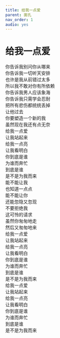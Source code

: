 ```yaml
---
title: 给我一点爱
parent: 面孔
nav_order: 1
audio: yes
---
```


# 给我一点爱

你告诉我别问你从哪来  
你告诉我一切听天安排  
也许是我从前错过太多  
所以我不敢对你有所依赖  
你告诉我男人应该象海  
你告诉我只需学会忍耐  
把所有悲伤都统统丢掉  
让他过去  
你要塑造一个新的我  
虽然现在我还有点无奈  
给我一点爱  
让我站起来  
给我一点亮  
让我看明白  
你到底是谁  
为谁而奔忙  
到底是谁  
是不是为我而来  
能不能让我  
也知道一点点  
能不能让你  
还能忽隐又忽现  
不要拒绝我  
这可怜的请求  
虽然你匆匆地走  
然后又匆匆地来  
给我一点爱  
让我站起来  
给我一点亮  
让我看明白  
你到底是谁  
为谁而奔忙  
到底是谁  
是不是为我而来  
给我一点爱  
让我站起来  
给我一点亮  
让我看明白  
你到底是谁  
为谁而奔忙  
到底是谁  
是不是为我而来